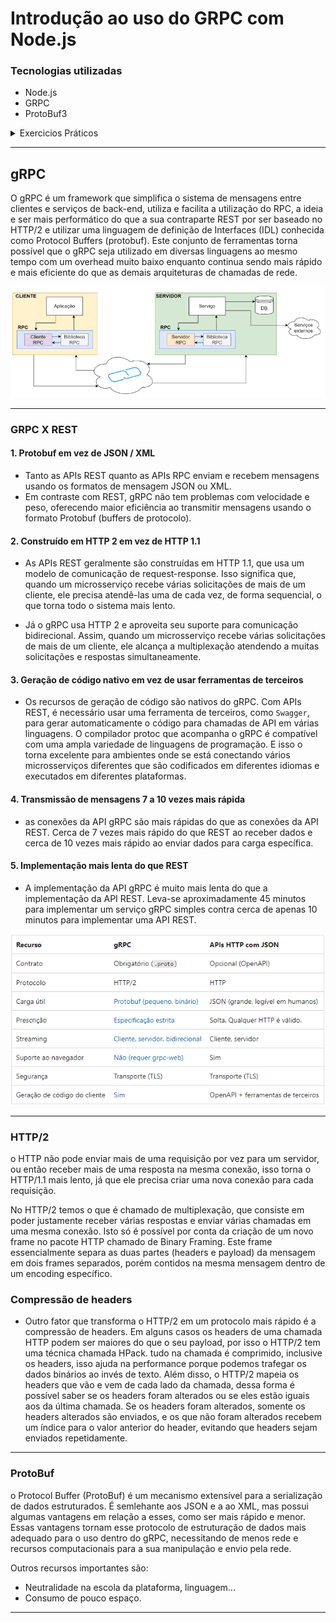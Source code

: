 # Introdução ao uso do GRPC com Node.js

### Tecnologias utilizadas
- Node.js
- GRPC
- ProtoBuf3
 
<details>	
  <summary> Exercicios Práticos </summary>

  - [Client gRPC](https://github.com/gabybonini/gRPC-Node/tree/main/GRPC-Q01)
  - [Chat gRPC](https://github.com/gabybonini/gRPC-Node/tree/main/GRPC-Q02)
 
  <br/>
</details>

---

## gRPC 

 O gRPC é um framework que simplifica o sistema de mensagens entre clientes e serviços de back-end, utiliza e facilita a utilização do RPC, a ideia e ser mais performático do que a sua contraparte REST por ser baseado no HTTP/2 e utilizar uma linguagem de definição de Interfaces (IDL) conhecida como Protocol Buffers (protobuf). Este conjunto de ferramentas torna possível que o gRPC seja utilizado em diversas linguagens ao mesmo tempo com um overhead muito baixo enquanto continua sendo mais rápido e mais eficiente do que as demais arquiteturas de chamadas de rede.

<img src="img/grpc.png" width="660">



---
### GRPC X REST 

#### 1. Protobuf em vez de JSON / XML
- Tanto as APIs REST quanto as APIs RPC enviam e recebem mensagens usando os formatos de mensagem JSON ou XML.
- Em contraste com REST, gRPC não tem problemas com velocidade e peso, oferecendo maior eficiência ao transmitir mensagens usando o formato Protobuf (buffers de protocolo).

#### 2. Construído em HTTP 2 em vez de HTTP 1.1
- As APIs REST geralmente são construídas em HTTP 1.1, que usa um modelo de comunicação de request-response. Isso significa que, quando um microsserviço recebe várias solicitações de mais de um cliente, ele precisa atendê-las uma de cada vez, de forma sequencial, o que torna todo o sistema mais lento.

- Já o gRPC usa HTTP 2 e aproveita seu suporte para comunicação bidirecional. Assim, quando um microsserviço recebe várias solicitações de mais de um cliente, ele alcança a multiplexação atendendo a muitas solicitações e respostas simultaneamente.

#### 3. Geração de código nativo em vez de usar ferramentas de terceiros
- Os recursos de geração de código são nativos do gRPC. Com APIs REST, é necessário usar uma ferramenta de terceiros, como `Swagger`, para gerar automaticamente o código para chamadas de API em várias linguagens.
O compilador protoc que acompanha o gRPC é compatível com uma ampla variedade de linguagens de programação. E isso o torna excelente para ambientes onde se está conectando vários microsserviços diferentes que são codificados em diferentes idiomas e executados em diferentes plataformas.

#### 4. Transmissão de mensagens 7 a 10 vezes mais rápida
- as conexões da API gRPC são mais rápidas do que as conexões da API REST.
Cerca de 7 vezes mais rápido do que REST ao receber dados e cerca de 10 vezes mais rápido ao enviar dados para carga específica.

#### 5. Implementação mais lenta do que REST
- A implementação da API gRPC é muito mais lenta do que a implementação da API REST.
Leva-se aproximadamente 45 minutos para implementar um serviço gRPC simples contra  cerca de apenas 10 minutos para implementar uma API REST.

<img src="img/restXgrpc.png" width="580">

---

### HTTP/2
o HTTP não pode enviar mais de uma requisição por vez para um servidor, ou então receber mais de uma resposta na mesma conexão, isso torna o HTTP/1.1 mais lento, já que ele precisa criar uma nova conexão para cada requisição.

No HTTP/2 temos o que é chamado de multiplexação, que consiste em poder justamente receber várias respostas e enviar várias chamadas em uma mesma conexão. Isto só é possível por conta da criação de um novo frame no pacote HTTP chamado de Binary Framing. Este frame essencialmente separa as duas partes (headers e payload) da mensagem em dois frames separados, porém contidos na mesma mensagem dentro de um encoding específico.

#### <h3> Compressão de headers </h3>
- Outro fator que transforma o HTTP/2 em um protocolo mais rápido é a compressão de headers. Em alguns casos os headers de uma chamada HTTP podem ser maiores do que o seu payload, por isso o HTTP/2 tem uma técnica chamada HPack. tudo na chamada é comprimido, inclusive os headers, isso ajuda na performance porque podemos trafegar os dados binários ao invés de texto. Além disso, o HTTP/2 mapeia os headers que vão e vem de cada lado da chamada, dessa forma é possível saber se os headers foram alterados ou se eles estão iguais aos da última chamada. Se os headers foram alterados, somente os headers alterados são enviados, e os que não foram alterados recebem um índice para o valor anterior do header, evitando que headers sejam enviados repetidamente.

---

### ProtoBuf
o Protocol Buffer (ProtoBuf) é um mecanismo extensível para a serialização de dados estruturados. É semlehante aos JSON e a ao XML, mas possui algumas vantagens em relação a esses, como ser mais rápido e menor. Essas vantagens tornam esse protocolo de estruturação de dados mais adequado para o uso dentro do gRPC, necessitando de menos rede e recursos computacionais para a sua manipulação e envio pela rede.

Outros recursos importantes são:

- Neutralidade na escola da plataforma, linguagem...
- Consumo de pouco espaço.

---
